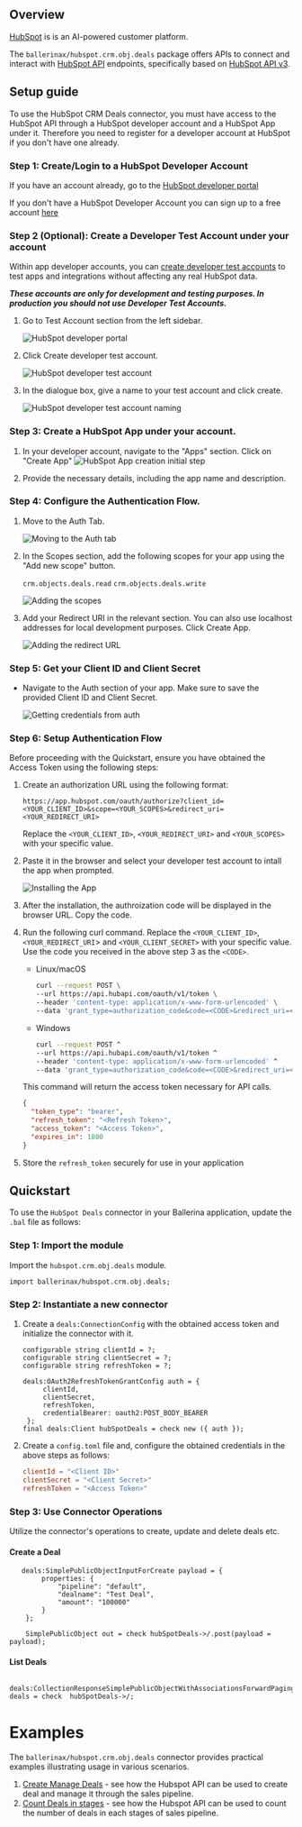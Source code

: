 ## Overview
[HubSpot](https://developers.hubspot.com/docs/reference/api) is is an AI-powered customer platform.

The `ballerinax/hubspot.crm.obj.deals` package offers APIs to connect and interact with [HubSpot API](https://developers.hubspot.com/docs/reference/api) endpoints, specifically based on [HubSpot API v3](https://developers.hubspot.com/docs/reference/api).

## Setup guide

To use the HubSpot CRM Deals connector, you must have access to the HubSpot API through a HubSpot developer account and a HubSpot App under it. Therefore you need to register for a developer account at HubSpot if you don't have one already.

### Step 1: Create/Login to a HubSpot Developer Account

If you have an account already, go to the [HubSpot developer portal](https://app.hubspot.com/)

If you don't have a HubSpot Developer Account you can sign up to a free account [here](https://developers.hubspot.com/get-started)

### Step 2 (Optional): Create a Developer Test Account under your account

Within app developer accounts, you can [create developer test accounts](https://developers.hubspot.com/beta-docs/getting-started/account-types#developer-test-accounts) to test apps and integrations without affecting any real HubSpot data.

**_These accounts are only for development and testing purposes. In production you should not use Developer Test Accounts._**

1. Go to Test Account section from the left sidebar.

   ![HubSpot developer portal](https://raw.githubusercontent.com/ballerina-platform/module-ballerinax-hubspot.crm.object.deals/main/docs/resources/test_acc_1.png)

2. Click Create developer test account.

   ![HubSpot developer test account](https://raw.githubusercontent.com/ballerina-platform/module-ballerinax-hubspot.crm.object.deals/main/docs/resources/test_acc_2.png)

3. In the dialogue box, give a name to your test account and click create.

   ![HubSpot developer test account naming](https://raw.githubusercontent.com/ballerina-platform/module-ballerinax-hubspot.crm.object.deals/main/docs/resources/test_acc_3.png)

### Step 3: Create a HubSpot App under your account.

1. In your developer account, navigate to the "Apps" section. Click on "Create App"
   ![HubSpot App creation initial step](https://raw.githubusercontent.com/ballerina-platform/module-ballerinax-hubspot.crm.object.deals/main/docs/resources/create_app_1.png)

2. Provide the necessary details, including the app name and description.

### Step 4: Configure the Authentication Flow.

1. Move to the Auth Tab.

   ![Moving to the Auth tab](https://raw.githubusercontent.com/ballerina-platform/module-ballerinax-hubspot.crm.object.deals/main/docs/resources/create_app_2.png)
   

2. In the Scopes section, add the following scopes for your app using the "Add new scope" button.

   `crm.objects.deals.read`
   `crm.objects.deals.write`

   ![Adding the scopes](https://raw.githubusercontent.com/ballerina-platform/module-ballerinax-hubspot.crm.object.deals/main/docs/resources/scope_set.png)

4. Add your Redirect URI in the relevant section. You can also use localhost addresses for local development purposes. Click Create App.

   ![Adding the redirect URL](https://raw.githubusercontent.com/ballerina-platform/module-ballerinax-hubspot.crm.object.deals/main/docs/resources/create_app_final.png)

### Step 5: Get your Client ID and Client Secret

- Navigate to the Auth section of your app. Make sure to save the provided Client ID and Client Secret.

   ![Getting credentials from auth](https://raw.githubusercontent.com/ballerina-platform/module-ballerinax-hubspot.crm.object.deals/main/docs/resources/get_credentials.png)
### Step 6: Setup Authentication Flow

Before proceeding with the Quickstart, ensure you have obtained the Access Token using the following steps:

1. Create an authorization URL using the following format:

   ```
   https://app.hubspot.com/oauth/authorize?client_id=<YOUR_CLIENT_ID>&scope=<YOUR_SCOPES>&redirect_uri=<YOUR_REDIRECT_URI>
   ```

   Replace the `<YOUR_CLIENT_ID>`, `<YOUR_REDIRECT_URI>` and `<YOUR_SCOPES>` with your specific value.

2. Paste it in the browser and select your developer test account to intall the app when prompted.
    
   ![Installing the App](https://raw.githubusercontent.com/ballerina-platform/module-ballerinax-hubspot.crm.object.deals/main/docs/resources/install_app.png)

3. After the installation, the authroization code will be displayed in the browser URL. Copy the code.

4. Run the following curl command. Replace the `<YOUR_CLIENT_ID>`, `<YOUR_REDIRECT_URI`> and `<YOUR_CLIENT_SECRET>` with your specific value. Use the code you received in the above step 3 as the `<CODE>`.

   - Linux/macOS

     ```bash
     curl --request POST \
     --url https://api.hubapi.com/oauth/v1/token \
     --header 'content-type: application/x-www-form-urlencoded' \
     --data 'grant_type=authorization_code&code=<CODE>&redirect_uri=<YOUR_REDIRECT_URI>&client_id=<YOUR_CLIENT_ID>&client_secret=<YOUR_CLIENT_SECRET>'
     ```

   - Windows

     ```bash
     curl --request POST ^
     --url https://api.hubapi.com/oauth/v1/token ^
     --header 'content-type: application/x-www-form-urlencoded' ^
     --data 'grant_type=authorization_code&code=<CODE>&redirect_uri=<YOUR_REDIRECT_URI>&client_id=<YOUR_CLIENT_ID>&client_secret=<YOUR_CLIENT_SECRET>'
     ```

   This command will return the access token necessary for API calls.

   ```json
   {
     "token_type": "bearer",
     "refresh_token": "<Refresh Token>",
     "access_token": "<Access Token>",
     "expires_in": 1800
   }
   ```

5. Store the `refresh_token` securely for use in your application
## Quickstart


To use the `HubSpot Deals` connector in your Ballerina application, update the `.bal` file as follows:

### Step 1: Import the module

Import the `hubspot.crm.obj.deals` module.

```
import ballerinax/hubspot.crm.obj.deals;
```

### Step 2: Instantiate a new connector

1. Create a `deals:ConnectionConfig` with the obtained access token and initialize the connector with it.

   ```ballerina
   configurable string clientId = ?;
   configurable string clientSecret = ?;
   configurable string refreshToken = ?;
   
   deals:OAuth2RefreshTokenGrantConfig auth = {
        clientId,
        clientSecret,
        refreshToken,
        credentialBearer: oauth2:POST_BODY_BEARER
    };
   final deals:Client hubSpotDeals = check new ({ auth });
   ```

2. Create a `config.toml` file and, configure the obtained credentials in the above steps as follows:
   ```toml
   clientId = "<Client ID>"
   clientSecret = "<Client Secret>"
   refreshToken = "<Access Token>"

### Step 3: Use Connector Operations

Utilize the connector's operations to create, update and delete deals etc.
#### Create a Deal
```ballerina
   deals:SimplePublicObjectInputForCreate payload = {
        properties: {
            "pipeline": "default",
            "dealname": "Test Deal",
            "amount": "100000"
        }
    };

    SimplePublicObject out = check hubSpotDeals->/.post(payload = payload);
```
#### List Deals
```ballerina
   deals:CollectionResponseSimplePublicObjectWithAssociationsForwardPaging deals = check  hubSpotDeals->/;
```

# Examples

The `ballerinax/hubspot.crm.obj.deals` connector provides practical examples illustrating usage in various scenarios.

1. [Create Manage Deals](https://github.com/ballerina-platform/module-ballerinax-hubspot.crm.object.deals/tree/main/examples/manage-deals) - see how the Hubspot API can be used to create deal and manage it through the sales pipeline.
2. [Count Deals in stages](https://github.com/ballerina-platform/module-ballerinax-hubspot.crm.object.deals/tree/main/examples/count-deals) - see how the Hubspot API can be used to count the number of deals in each stages of sales pipeline.



